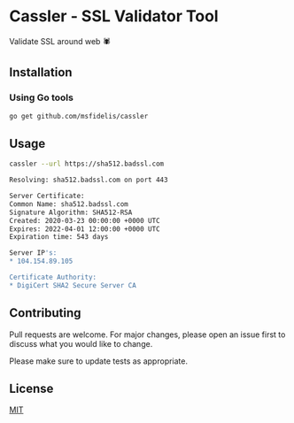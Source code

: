 # Cassler - SSL Validator Tool

Validate SSL around web :spider: 

## Installation

### Using Go tools

```bash
go get github.com/msfidelis/cassler
```

## Usage

```bash
cassler --url https://sha512.badssl.com

Resolving: sha512.badssl.com on port 443

Server Certificate:
Common Name: sha512.badssl.com
Signature Algorithm: SHA512-RSA
Created: 2020-03-23 00:00:00 +0000 UTC
Expires: 2022-04-01 12:00:00 +0000 UTC
Expiration time: 543 days

Server IP's:
* 104.154.89.105

Certificate Authority:
* DigiCert SHA2 Secure Server CA
```

## Contributing
Pull requests are welcome. For major changes, please open an issue first to discuss what you would like to change.

Please make sure to update tests as appropriate.

## License
[MIT](https://choosealicense.com/licenses/mit/)